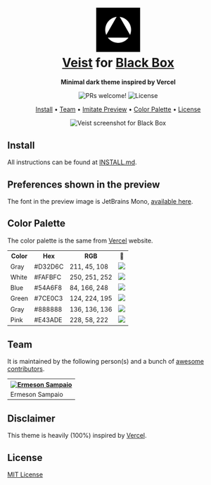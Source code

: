 <h1 align="center">
  <br>
  <img src="https://github.com/ermesonqueiroz/blackbox-veist-theme/blob/main/icon.png?raw=true" alt="Veist Logo" width="100">
  <br>
  <a href="https://github.com/guilhermerodz/veist-theme">Veist</a> for <a href="https://flathub.org/apps/details/com.raggesilver.BlackBox/">Black Box</a>
  <br>
</h1>

<p align="center">
  <strong>Minimal dark theme inspired by Vercel</strong>
</p>

<p align="center">
  <img alt="PRs welcome!" src="https://img.shields.io/badge/PRs-welcome-%23000000.svg"/>
  <img alt="License" src="https://img.shields.io/badge/license-MIT-%23000000">
</p>

<p align="center">
  <a href="#install">Install</a> •
  <a href="#team">Team</a> •
  <a href="#preferences-shown-in-the-preview">Imitate Preview</a> •
  <a href="#color-palette">Color Palette</a> •
  <a href="#license">License</a>
</p>

<p align="center">
  <img alt="Veist screenshot for Black Box" src="https://i.imgur.com/aoBMdCa.png">
</p>

## Install

All instructions can be found at [INSTALL.md](./INSTALL.md).

## Preferences shown in the preview

The font in the preview image is JetBrains Mono, [available here](https://www.jetbrains.com/lp/mono/).

## Color Palette

The color palette is the same from [Vercel](https://vercel.com/docs/beginner-sveltekit/reactivity#reactive-assignments) website.

<table>
  <tr>
    <th>Color</th>
    <th>Hex</th>
    <th>RGB</th>
    <th>🎨</th>
  </tr>
  <tr>
    <td>Gray</td>
    <td>#D32D6C</td>
    <td>211, 45, 108</td>
    <td><img src="https://placeholder.pics/svg/20x20/d32d6c" /></td>

  </tr>

  <tr>
    <td>White</td>
    <td>#FAFBFC</td>
    <td>250, 251, 252</td>
    <td><img src="https://placeholder.pics/svg/20x20/fafbfc" /></td>
  </tr>

  <tr>
    <td>Blue</td>
    <td>#54A6F8</td>
    <td>84, 166, 248</td>
    <td><img src="https://placeholder.pics/svg/20x20/54a6f8" /></td>
  </tr>

  <tr>
    <td>Green</td>
    <td>#7CE0C3</td>
    <td>124, 224, 195</td>
    <td><img src="https://placeholder.pics/svg/20x20/7ce0c3" /></td>
  </tr>

  <tr>
    <td>Gray</td>
    <td>#888888</td>
    <td>136, 136, 136</td>
    <td><img src="https://placeholder.pics/svg/20x20/888888" /></td>
  </tr>

  <tr>
    <td>Pink</td>
    <td>#E43ADE</td>
    <td>228, 58, 222</td>
    <td><img src="https://placeholder.pics/svg/20x20/e43ade" /></td>
  </tr>
  
</table>

## Team

It is maintained by the following person(s) and a bunch of [awesome contributors](https://github.com/ermesonqueiroz/blackbox-veist-theme/graphs/contributors).

<table>
  <tr>
    <th><a href="https://github.com/ermesonqueiroz" target="_blank" rel="noopener noreferrer"><img alt="Ermeson Sampaio" src="https://github.com/ermesonqueiroz.png?size=100""></img></a></th>
  </tr>

  <tr>
    <td><a ef="https://github.com/ermesonqueiroz" target="_blank" rel="noopener noreferrer">Ermeson Sampaio</a></td>
  </tr>
</table>

## Disclaimer

This theme is heavily (100%) inspired by [Vercel](https://vercel.com).

## License

[MIT License](./LICENSE)
